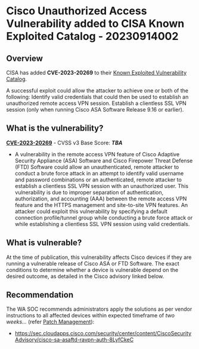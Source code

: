 # Cisco Unauthorized Access Vulnerability added to CISA Known Exploited Catalog - 20230914002

## Overview

CISA has added **CVE-2023-20269** to their [Known Exploited Vulnerability Catalog](https://www.cisa.gov/known-exploited-vulnerabilities-catalog).

A successful exploit could allow the attacker to achieve one or both of the following: Identify valid credentials that could then be used to establish an unauthorized remote access VPN session. Establish a clientless SSL VPN session (only when running Cisco ASA Software Release 9.16 or earlier).

## What is the vulnerability?

[**CVE-2023-20269**](https://www.cve.org/CVERecord?id=CVE-2023-20269) - CVSS v3 Base Score: ***TBA***

- A vulnerability in the remote access VPN feature of Cisco Adaptive Security Appliance (ASA) Software and Cisco Firepower Threat Defense (FTD) Software could allow an unauthenticated, remote attacker to conduct a brute force attack in an attempt to identify valid username and password combinations or an authenticated, remote attacker to establish a clientless SSL VPN session with an unauthorized user. This vulnerability is due to improper separation of authentication, authorization, and accounting (AAA) between the remote access VPN feature and the HTTPS management and site-to-site VPN features. An attacker could exploit this vulnerability by specifying a default connection profile/tunnel group while conducting a brute force attack or while establishing a clientless SSL VPN session using valid credentials.

## What is vulnerable?

At the time of publication, this vulnerability affects Cisco devices if they are running a vulnerable release of Cisco ASA or FTD Software. The exact conditions to determine whether a device is vulnerable depend on the desired outcome, as detailed in the Cisco advisory linked below.

## Recommendation

The WA SOC recommends administrators apply the solutions as per vendor instructions to all affected devices within expected timeframe of *two weeks...* (refer [Patch Management](../guidelines/patch-management.md)):

- <https://sec.cloudapps.cisco.com/security/center/content/CiscoSecurityAdvisory/cisco-sa-asaftd-ravpn-auth-8LyfCkeC>
